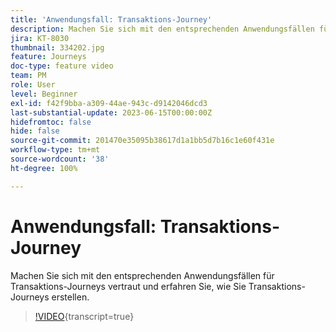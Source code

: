 ```yaml
---
title: 'Anwendungsfall: Transaktions-Journey'
description: Machen Sie sich mit den entsprechenden Anwendungsfällen für Transaktions-Journeys vertraut und erfahren Sie, wie Sie Transaktions-Journeys erstellen.
jira: KT-8030
thumbnail: 334202.jpg
feature: Journeys
doc-type: feature video
team: PM
role: User
level: Beginner
exl-id: f42f9bba-a309-44ae-943c-d9142046dcd3
last-substantial-update: 2023-06-15T00:00:00Z
hidefromtoc: false
hide: false
source-git-commit: 201470e35095b38617d1a1bb5d7b16c1e60f431e
workflow-type: tm+mt
source-wordcount: '38'
ht-degree: 100%

---
```


# Anwendungsfall: Transaktions-Journey

Machen Sie sich mit den entsprechenden Anwendungsfällen für Transaktions-Journeys vertraut und erfahren Sie, wie Sie Transaktions-Journeys erstellen.

>[!VIDEO](https://video.tv.adobe.com/v/334202?quality=12&learn=on){transcript=true}
